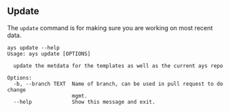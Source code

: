 ## Update

The `update` command is for making sure you are working on most recent data.

```shell
ays update --help
Usage: ays update [OPTIONS]

  update the metdata for the templates as well as the current ays repo

Options:
  -b, --branch TEXT  Name of branch, can be used in pull request to do change
                     mgmt.
  --help             Show this message and exit.
```